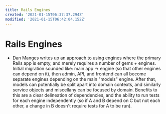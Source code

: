 ```yaml
---
title: Rails Engines
created: '2021-01-15T06:37:37.294Z'
modified: '2021-01-15T06:42:04.152Z'
---
```


# Rails Engines

- Dan Manges writes up [an approach to using engines](https://medium.com/@dan_manges/the-modular-monolith-rails-architecture-fb1023826fc4) where the primary Rails app is empty, and merely requires a number of gems + engines. Initial migration sounded like: main app -> engine (so that other engines can depend on it), then admin, API, and frontend can all become separate engines depending on the main "models" engine. After that, models can potentially be split apart into domain contexts, and similarly service objects and miscellany can be focused by domain.
  Benefits to this are a clear delineation of dependencies, and the ability to run tests for each engine independently (so if A and B depend on C but not each other, a change in B doesn't require tests for A to be run).


